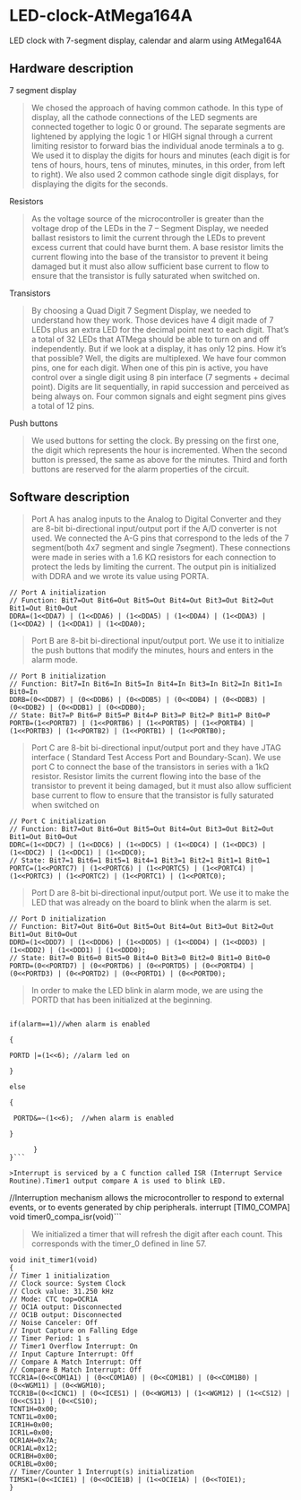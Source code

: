 # LED-clock-AtMega164A
LED clock with 7-segment display, calendar and alarm using AtMega164A

## Hardware description
7 segment display
> We chosed the approach of having common cathode. In this type of display, all the cathode connections of the LED segments are connected together to logic 0 or ground. The separate segments are lightened by applying the logic 1 or HIGH signal through a current limiting resistor to forward bias the individual anode terminals a to g. We used it to display the digits for hours and minutes (each digit is for tens of hours, hours, tens of minutes, minutes, in this order, from left to right).
>We also used 2 common cathode single digit displays, for displaying the digits for the seconds.

Resistors
>As the voltage source of the microcontroller is greater than the voltage drop of the LEDs in the 7 – Segment Display, we needed ballast resistors to limit the current through the LEDs to prevent excess current that could have burnt them.
>A base resistor limits the current flowing into the base of the transistor to prevent it being damaged but it must also allow sufficient base current to flow to ensure that the transistor is fully saturated when switched on. 

Transistors
>By choosing a Quad Digit 7 Segment Display, we needed to understand how they work. Those devices have 4 digit made of 7 LEDs plus an extra LED for the decimal point next to each digit. That’s a total of 32 LEDs that ATMega should be able to turn on and off independently. But if we look at a display, it has only 12 pins. How it’s that possible? Well, the digits are multiplexed. We have four common pins, one for each digit. When one of this pin is active, you have control over a single digit using 8 pin interface (7 segments + decimal point). Digits are lit sequentially, in rapid succession and perceived as being always on. Four common signals and eight segment pins gives a total of 12 pins.

Push buttons
>We used buttons for setting the clock. By pressing on the first one, the digit which represents the hour is incremented. When the second button is pressed, the same as above for the minutes. Third and forth buttons are reserved for the alarm properties of the circuit.


## Software description
> Port A has analog inputs to the Analog to Digital Converter and they are 8-bit bi-directional input/output port if the A/D converter is not used.
We connected the A-G pins that correspond to the leds of the 7 segment(both 4x7 segment and single 7segment). These connections were made in series with a 1.6 KΩ resistors for each connection to protect the leds by limiting the current. 
The output pin is initialized with DDRA and we wrote its value using PORTA. 
```
// Port A initialization
// Function: Bit7=Out Bit6=Out Bit5=Out Bit4=Out Bit3=Out Bit2=Out Bit1=Out Bit0=Out 
DDRA=(1<<DDA7) | (1<<DDA6) | (1<<DDA5) | (1<<DDA4) | (1<<DDA3) | (1<<DDA2) | (1<<DDA1) | (1<<DDA0);

```
 >Port B are 8-bit bi-directional input/output port. We use it to initialize the push buttons that modify the minutes, hours and enters in the alarm mode.
 
```
// Port B initialization
// Function: Bit7=In Bit6=In Bit5=In Bit4=In Bit3=In Bit2=In Bit1=In Bit0=In 
DDRB=(0<<DDB7) | (0<<DDB6) | (0<<DDB5) | (0<<DDB4) | (0<<DDB3) | (0<<DDB2) | (0<<DDB1) | (0<<DDB0);
// State: Bit7=P Bit6=P Bit5=P Bit4=P Bit3=P Bit2=P Bit1=P Bit0=P 
PORTB=(1<<PORTB7) | (1<<PORTB6) | (1<<PORTB5) | (1<<PORTB4) | (1<<PORTB3) | (1<<PORTB2) | (1<<PORTB1) | (1<<PORTB0);
```

>Port C are 8-bit bi-directional input/output port and they have JTAG interface ( Standard Test Access Port and Boundary-Scan). 
>We use port C to connect the base of the transistors in series with a 1kΩ resistor. Resistor limits the current flowing into the base of the transistor to prevent it being damaged, but it must also allow sufficient base current to flow to ensure that the transistor is fully saturated when switched on
```
// Port C initialization
// Function: Bit7=Out Bit6=Out Bit5=Out Bit4=Out Bit3=Out Bit2=Out Bit1=Out Bit0=Out 
DDRC=(1<<DDC7) | (1<<DDC6) | (1<<DDC5) | (1<<DDC4) | (1<<DDC3) | (1<<DDC2) | (1<<DDC1) | (1<<DDC0);
// State: Bit7=1 Bit6=1 Bit5=1 Bit4=1 Bit3=1 Bit2=1 Bit1=1 Bit0=1 
PORTC=(1<<PORTC7) | (1<<PORTC6) | (1<<PORTC5) | (1<<PORTC4) | (1<<PORTC3) | (1<<PORTC2) | (1<<PORTC1) | (1<<PORTC0);
```

>Port D are 8-bit bi-directional input/output port. We use it to make the LED that was already on the board to blink when the alarm is set.
```
// Port D initialization
// Function: Bit7=Out Bit6=Out Bit5=Out Bit4=Out Bit3=Out Bit2=Out Bit1=Out Bit0=Out 
DDRD=(1<<DDD7) | (1<<DDD6) | (1<<DDD5) | (1<<DDD4) | (1<<DDD3) | (1<<DDD2) | (1<<DDD1) | (1<<DDD0);
// State: Bit7=0 Bit6=0 Bit5=0 Bit4=0 Bit3=0 Bit2=0 Bit1=0 Bit0=0 
PORTD=(0<<PORTD7) | (0<<PORTD6) | (0<<PORTD5) | (0<<PORTD4) | (0<<PORTD3) | (0<<PORTD2) | (0<<PORTD1) | (0<<PORTD0);
```


> In order to make the LED blink in alarm mode, we are using the PORTD that has been initialized at the beginning.
```

if(alarm==1)//when alarm is enabled

{

PORTD |=(1<<6); //alarm led on

}

else

{

 PORTD&=~(1<<6);  //when alarm is enabled

}

      }
}```

>Interrupt is serviced by a C function called ISR (Interrupt Service  Routine).Timer1 output compare A is used to blink LED. 
```
//Interruption mechanism allows the microcontroller to respond to external events, or to events generated by chip peripherals.
interrupt [TIM0_COMPA] void timer0_compa_isr(void)```

>We initialized a timer that will refresh the digit after each count. This corresponds with the timer_0 defined in line 57.
```
void init_timer1(void) 
{
// Timer 1 initialization
// Clock source: System Clock
// Clock value: 31.250 kHz
// Mode: CTC top=OCR1A
// OC1A output: Disconnected
// OC1B output: Disconnected
// Noise Canceler: Off
// Input Capture on Falling Edge
// Timer Period: 1 s
// Timer1 Overflow Interrupt: On
// Input Capture Interrupt: Off
// Compare A Match Interrupt: Off
// Compare B Match Interrupt: Off
TCCR1A=(0<<COM1A1) | (0<<COM1A0) | (0<<COM1B1) | (0<<COM1B0) | (0<<WGM11) | (0<<WGM10);
TCCR1B=(0<<ICNC1) | (0<<ICES1) | (0<<WGM13) | (1<<WGM12) | (1<<CS12) | (0<<CS11) | (0<<CS10);
TCNT1H=0x00;
TCNT1L=0x00;
ICR1H=0x00;
ICR1L=0x00;
OCR1AH=0x7A; 
OCR1AL=0x12; 
OCR1BH=0x00;
OCR1BL=0x00;
// Timer/Counter 1 Interrupt(s) initialization
TIMSK1=(0<<ICIE1) | (0<<OCIE1B) | (1<<OCIE1A) | (0<<TOIE1);
}
```
